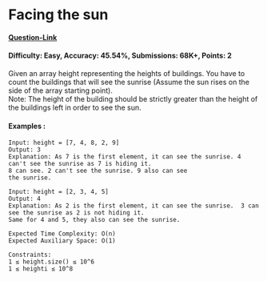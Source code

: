 # Facing the sun
#### [Question-Link](https://www.geeksforgeeks.org/problems/facing-the-sun2126/1)
#### Difficulty: Easy, Accuracy: 45.54%, Submissions: 68K+, Points: 2

Given an array height representing the heights of buildings. You have to count the buildings that will see the sunrise (Assume the sun rises on the side of the array starting point).
<br>
Note: The height of the building should be strictly greater than the height of the buildings left in order to see the sun.

#### Examples :
```
Input: height = [7, 4, 8, 2, 9]
Output: 3
Explanation: As 7 is the first element, it can see the sunrise. 4 can't see the sunrise as 7 is hiding it.
8 can see. 2 can't see the sunrise. 9 also can see
the sunrise.
```
```
Input: height = [2, 3, 4, 5]
Output: 4
Explanation: As 2 is the first element, it can see the sunrise.  3 can see the sunrise as 2 is not hiding it.
Same for 4 and 5, they also can see the sunrise.
```
```
Expected Time Complexity: O(n)
Expected Auxiliary Space: O(1)

Constraints:
1 ≤ height.size() ≤ 10^6
1 ≤ heighti ≤ 10^8
```
